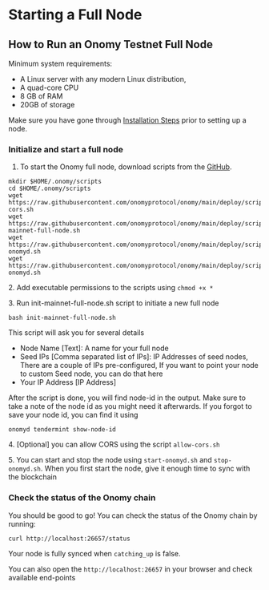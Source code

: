 # Starting a Full Node

## How to Run an Onomy Testnet Full Node

Minimum system requirements:

* A Linux server with any modern Linux distribution,
* A quad-core CPU
* 8 GB of RAM
* 20GB of storage

Make sure you have gone through [Installation Steps](pre-installation-steps.md) prior to setting up a node.

### Initialize and start a full node

1. To start the Onomy full node, download scripts from the [GitHub](https://github.com/onomyprotocol/onomy/tree/main/deploy/scripts).

```
mkdir $HOME/.onomy/scripts
cd $HOME/.onomy/scripts
wget https://raw.githubusercontent.com/onomyprotocol/onomy/main/deploy/scripts/allow-cors.sh
wget https://raw.githubusercontent.com/onomyprotocol/onomy/main/deploy/scripts/init-mainnet-full-node.sh
wget https://raw.githubusercontent.com/onomyprotocol/onomy/main/deploy/scripts/start-onomyd.sh
wget https://raw.githubusercontent.com/onomyprotocol/onomy/main/deploy/scripts/stop-onomyd.sh
```

2\. Add executable permissions to the scripts using `chmod +x *`

3\. Run init-mainnet-full-node.sh script to initiate a new full node

`bash init-mainnet-full-node.sh`

This script will ask you for several details

* Node Name \[Text]: A name for your full node
* Seed IPs \[Comma separated list of IPs]: IP Addresses of seed nodes, There are a couple of IPs pre-configured, If you want to point your node to custom Seed node, you can do that here
* Your IP Address \[IP Address]

After the script is done, you will find node-id in the output. Make sure to take a note of the node id as you might need it afterwards. If you forgot to save your node id, you can find it using

`onomyd tendermint show-node-id`

4\. \[Optional] you can allow CORS using the script `allow-cors.sh`

5\. You can start and stop the node using `start-onomyd.sh` and `stop-onomyd.sh`. When you first start the node, give it enough time to sync with the blockchain

### Check the status of the Onomy chain

You should be good to go! You can check the status of the Onomy chain by running:

```
curl http://localhost:26657/status
```

Your node is fully synced when `catching_up` is false.

You can also open the `http://localhost:26657` in your browser and check available end-points
